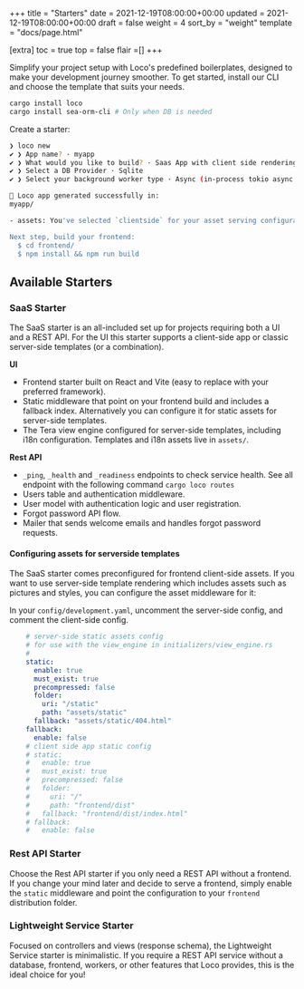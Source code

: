 +++
title = "Starters"
date = 2021-12-19T08:00:00+00:00
updated = 2021-12-19T08:00:00+00:00
draft = false
weight = 4
sort_by = "weight"
template = "docs/page.html"

[extra]
toc = true
top = false
flair =[]
+++

Simplify your project setup with Loco's predefined boilerplates, designed to make your development journey smoother. To get started, install our CLI and choose the template that suits your needs.

<!-- <snip id="quick-installation-command" inject_from="yaml" template="sh"> -->
```sh
cargo install loco
cargo install sea-orm-cli # Only when DB is needed
```
<!-- </snip> -->

Create a starter:

<!-- <snip id="loco-cli-new-from-template" inject_from="yaml" template="sh"> -->
```sh
❯ loco new
✔ ❯ App name? · myapp
✔ ❯ What would you like to build? · Saas App with client side rendering
✔ ❯ Select a DB Provider · Sqlite
✔ ❯ Select your background worker type · Async (in-process tokio async tasks)

🚂 Loco app generated successfully in:
myapp/

- assets: You've selected `clientside` for your asset serving configuration.

Next step, build your frontend:
  $ cd frontend/
  $ npm install && npm run build
```
<!-- </snip> -->

## Available Starters

### SaaS Starter

The SaaS starter is an all-included set up for projects requiring both a UI and a REST API. For the UI this starter supports a client-side app or classic server-side templates (or a combination).

**UI**

- Frontend starter built on React and Vite (easy to replace with your preferred framework).
- Static middleware that point on your frontend build and includes a fallback index. Alternatively you can configure it for static assets for server-side templates.
- The Tera view engine configured for server-side templates, including i18n configuration. Templates and i18n assets live in `assets/`.

**Rest API**

- `_ping`, `_health` and `_readiness` endpoints to check service health. See all endpoint with the following command `cargo loco routes`
- Users table and authentication middleware.
- User model with authentication logic and user registration.
- Forgot password API flow.
- Mailer that sends welcome emails and handles forgot password requests.

#### Configuring assets for serverside templates

The SaaS starter comes preconfigured for frontend client-side assets. If you want to use server-side template rendering which includes assets such as pictures and styles, you can configure the asset middleware for it:

In your `config/development.yaml`, uncomment the server-side config, and comment the client-side config.

```yaml
    # server-side static assets config
    # for use with the view_engine in initializers/view_engine.rs
    #
    static:
      enable: true
      must_exist: true
      precompressed: false
      folder:
        uri: "/static"
        path: "assets/static"
      fallback: "assets/static/404.html"
    fallback:
      enable: false
    # client side app static config
    # static:
    #   enable: true
    #   must_exist: true
    #   precompressed: false
    #   folder:
    #     uri: "/"
    #     path: "frontend/dist"
    #   fallback: "frontend/dist/index.html"
    # fallback:
    #   enable: false
```


### Rest API Starter

Choose the Rest API starter if you only need a REST API without a frontend. If you change your mind later and decide to serve a frontend, simply enable the `static` middleware and point the configuration to your `frontend` distribution folder.

### Lightweight Service Starter

Focused on controllers and views (response schema), the Lightweight Service starter is minimalistic. If you require a REST API service without a database, frontend, workers, or other features that Loco provides, this is the ideal choice for you!
